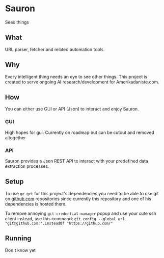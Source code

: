 # Sauron

Sees things

## What
URL parser, fetcher and related automation tools.

## Why
Every intelligent thing needs an eye to see other things. This project
is created to serve ongoing AI research/development for Amerikadaniste.com.

## How
You can either use GUI or API (Json) to interact and enjoy Sauron.

### GUI
High hopes for gui. Currently on roadmap but can be cutout and removed
altogether

### API
Sauron provides a Json REST API to interact with your predefined data
extraction processes.

## Setup
To use `go get` for this project's dependencies you need to be able to
use git on [github.com](https://github.com) repositories since
currently this repository and one of his dependencies is hosted there.

To remove annoying `git-credential-manager` popup and use your cute ssh
client instead, use this command: `git config --global url.
"git@github.com:".insteadOf "https://github.com/"`

## Running
Don't know yet



